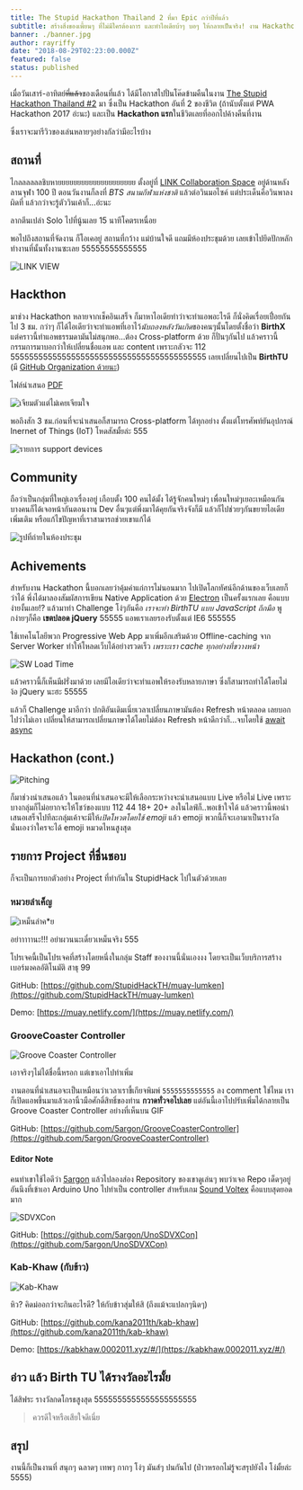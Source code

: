 ```yaml
---
title: The Stupid Hackathon Thailand 2 ที่มา Epic กว่าปีที่แล้ว
subtitle: สร้างสิ่งของเพี้ยนๆ ที่ไม่มีใครต้องการ และทำไอเดียบ้าๆ บอๆ ให้กลายเป็นจริง! งาน Hackathon แบบกี๊คๆ ที่ไม่จำกัดไอเดีย ไม่เน้นฝั่งธุรกิจ แต่เน้นความสนุกสำหรับนักพัฒนาแบบเพียวๆ!!
banner: ./banner.jpg
author: rayriffy
date: "2018-08-29T02:23:00.000Z"
featured: false
status: published
---
```


เมื่อวันเสาร์-อาทิตย์~~ที่แล้ว~~ของเดือนที่แล้ว ได้มีโอกาสไปปั่นโค๊ดข้ามคืนในงาน [The Stupid Hackathon Thailand #2](https://www.facebook.com/StupidHackTH/) มา ซึ่งเป็น Hackathon อันที่ 2 ของชีวิต (ถ้านับตั้งแต่ PWA Hackathon 2017 อ่ะนะ) และเป็น **Hackathon แรก**ในชีวิตเลยที่ออกไปค้างคืนที่งาน

ซึ่งเราจะมารีวิวของเล่นหลายๆอย่างกัลว่ามีอะไรบ้าง

## สถานที่

ไกลลลลลลชิบหายยยยยยยยยยยยยยยยยยยย ตั้งอยู่ที่ [LINK Collaboration Space](https://goo.gl/maps/kkGjbHRQ8u52) อยู่ด้านหลังลานจุฬา 100 ปี ตอนวันงานก็ลงที่ *BTS สนามกีฬาแห่งชาติ* แล้วต่อวินมอไซค์ แต่ประเด็นคือวินพาลงผิดที่ แล้วกว่าจะรู้ตัววินเค้าก็...อ่ะนะ

ลากตีนเปล่า Solo ไปที่นู้นเลย 15 นาทีโคตรเหนื่อย

พอไปถึงสถานที่จัดงาน ก็โอเคอยู่ สถานที่กว้าง แม่บ้านใจดี แถมมีห้องประชุมด้วย เลยเข้าไปยึดปักหลักทำงานที่นั้นทั้งงานซะเลย 55555555555555

![LINK VIEW](./20180714_132718.jpg)

## Hackthon

มาช่วง Hackathon หลายจากเช็คอินเสร็จ ก็มาหาไอเดียทำว่าจะทำแอพอะไรดี ก็นั่งคิดเรื่อยเปื่อยกันไป 3 ชม. กว่าๆ ก็ได้ไอเดียว่าจะทำแอพที่เอาไว้*นับถองหลังวันเกิด*ของคนๆนั้นโดยตั้งชื่อว่า **BirthX** แต่คราวนี้ทำแอพธรรมดามันไม่สนุกพอ...ต้อง Cross-platform ด้วย ก็ปั่นๆกันไป แล้วคราวนี้กรรมการมาบอกว่าให้เปลี่ยนชื่อแอพ และ content เพราะกลัวจะ 112 555555555555555555555555555555555555555555 เลยเปลี่ยนไปเป็น **BirthTU** (มี [GitHub Organization ด้วยนะ](https://github.com/Birth-TU))

ไฟล์นำเสนอ [PDF](./BirthTU.pdf)

![เจียมตัวแต่ไม่เคยเจียมใจ](./1395051F-09C7-4385-8D79-AD7372684667.jpeg)

พอถึงสัก 3 ชม.ก่อนที่จะนำเสนอก็สามารถ Cross-platform ได้ทุกอย่าง ตั้งแต่โทรศัพท์ยันอุปกรณ์ Inernet of Things (IoT) โหดสัสมั้ยล่ะ 555

![รายการ support devices](./COM.jpg)

## Community

ถือว่าเป็นกลุ่มที่ใหญ่เอาเรื่องอยู่ เกือบตั้ง 100 คนได้มั้ง ได้รู้จักคนใหม่ๆ เพื่อนใหม่ๆเยอะเหมือนกัน บางคนก็ได้เจอหน้ากันตอนงาน Dev อื่นๆแต่พึ่งมาได้คุยกันจริงจังก็มี แล้วก็ไปช่วยๆกันขยายไอเดีย เพิ่มเติม หรือแก้ไขปัญหาที่เราสามารถช่วยเขาแก้ได้

![รูปที่ถ่ายในห้องประชุม](./1.jpg)

## Achivements

สำหรับงาน Hackathon นี้บอกเลยว่าคุ้มค่าแก่การไม่นอนมาก ไปเปิดโลกทัศน์อีกด้านของเว็บเลยก็ว่าได้ พึ่งได้มาลองสัมผัสการเขียน Native Application ด้วย [Electron](https://electronjs.org) เป็นครั้งแรกเลย คือแบบ ง่ายงั้นเลย!? แล้วมาทำ Challenge โง่ๆกันคือ *เราจะทำ BirthTU แบบ JavaScript ถึกมือ* พูกง่ายๆก็คือ **เขตปลอด jQuery** 55555 แอพเราเลยรองรับตั้งแต่ IE6 555555

ใช้เทคโนโลยีพวก Progressive Web App มาเพิ่มอีกเสริมด้วย Offline-caching จาก Server Worker ทำให้โหลดเว็บได้อย่างรวดเร็ว *เพราะเรา cache ทุกอย่างที่ขวางหน้า*

![SW Load Time](./SW.jpg)

แล้วคราวนี้ก็เห็นมีฝรั่งมาด้วย เลยมีไอเดียว่าจะทำแอพให้รองรับหลายภาษา ซึ่งก็สามารถทำได้โดยไม่ง้อ jQuery นะฮะ 55555

แล้วก็ Challenge มาอีกว่า ปกติอันเดิมเนี่ยเวลาเปลี่ยนภาษามันต้อง Refresh หน้าตลอด เลยบอกไปว่าไม่เอา เปลี่ยนให้สามารถเปลี่ยนภาษาได้โดยไม่ต้อง Refresh หน้าดีกว่าก็...จบโดยใช้ [await async](https://developer.mozilla.org/en-US/docs/Web/JavaScript/Reference/Statements/async_function)

## Hackathon (cont.)

![Pitching](./pitching.jpg)

ก็มาช่วงนำเสนอแล้ว ในตอนที่นำเสนอจะมีให้เลือกระหว่างจะนำเสนอแบบ Live หรือไม่ Live เพราะบางกลุ่มก็ไม่อยากจะให้โชว์ของแบบ 112 44 18+ 20+ ลงในไลฟ์ก็..พอเข้าใจได้ แล้วคราวนี้พอนำเสนอเสร็จไปทีละกลุ่มเค้าจะมีให้*เปิดโหวตโดยใช้ emoji* แล้ว emoji พวกนี้ก็จะเอามาเป็นรางวัลนั่นเองว่าใครจะได้ emoji หมวดไหนสูงสุด

## รายการ Project ที่ชื่นชอบ

ก็จะเป็นการยกตัวอย่าง Project ที่ทำกันใน StupidHack ไปในตัวด้วยเลย

### หมวยลำเค็ญ

![เหม็นลำค*ย](./muay.jpg)

อย่าาาาานะ!!! อย่าผวนนะเดี๋ยวเหม็นจริง 555

โปรเจคนี้เป็นโปรเจคที่สร้างโดยหนึ่งในกลุ่ม Staff ของงานนี้นั่นเองงง โดยจะเป็นเว็บบริการสร้างเบอร์มงคลอัติโนมัติ สาธุ 99

GitHub: [https://github.com/StupidHackTH/muay-lumken](https://github.com/StupidHackTH/muay-lumken)

Demo: [https://muay.netlify.com/](https://muay.netlify.com/)

### GrooveCoaster Controller

![Groove Coaster Controller](https://cdn.rawgit.com/5argon/GrooveCoasterController/bddad786/preview2.gif)

เอาจริงๆไม่ได้ชื่อนี้หรอก แต่เขาเอาไปทำเพิ่ม

งานตอนที่นำเสนอจะเป็นเหมือนว่าเวลาเราขี้เกียจพิมพ์ `5555555555555` ลง comment ใช่ไหม เราก็เปิดแอพขึ้นมาแล้วเอานิ้วมือศักดิ์สิทธิ์ของท่าน **กวาดทั่วจอไปเลย** แต่อันนี้เอาไปปรับเพิ่มได้กลายเป็น Groove Coaster Controller อย่างที่เห็นบน GIF

GitHub: [https://github.com/5argon/GrooveCoasterController](https://github.com/5argon/GrooveCoasterController)

#### Editor Note

คนทำเขาใช้ไอดีว่า [5argon](https://github.com/5argon) แล้วไปลองส่อง Repository ของเขาดูเล่นๆ พบว่าเจอ Repo เด็ดๆอยู่อันนึงที่เข้าเอา Arduino Uno ไปทำเป็น controller สำหรับเกม [Sound Voltex](https://p.eagate.573.jp/game/sdvx/iv/p/index.html) คือแบบสุดยอดมาก

![SDVXCon](https://cdn.rawgit.com/5argon/UnoSDVXCon/9cd93522/images/laurtrim.gif)

GitHub: [https://github.com/5argon/UnoSDVXCon](https://github.com/5argon/UnoSDVXCon)

### Kab-Khaw (กับข้าว)

![Kab-Khaw](./kab.png)

หิว? คิดม่ออกว่าจะกินอะไรดี? ให้กับข้าวสุ่มให้สิ (ถึงแม้จะแปลกๆนิดๆ)

GitHub: [https://github.com/kana2011th/kab-khaw](https://github.com/kana2011th/kab-khaw)

Demo: [https://kabkhaw.0002011.xyz/#/](https://kabkhaw.0002011.xyz/#/)

## อ่าว แล้ว Birth TU ได้รางวัลอะไรมั้ย

ได้สิฟระ รางวัลกดโกรธสูงสุด 5555555555555555555555

> ควรดีใจหรือเสียใจดีเนี่ย

## สรุป

งานนี้ก็เป็นงานที่ สนุกๆ ฉลาดๆ เทพๆ กากๆ โง่ๆ มันส์ๆ ปนกันไป (ป่าวหรอกไม่รู้จะสรุปยังไง โง่มั้ยล่ะ 5555)